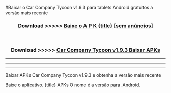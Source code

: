 #Baixar o Car Company Tycoon v1.9.3  para tablets Android gratuitos a versão mais recente


<div align="center">
<h3>Download >>>>> <a href="https://pt-web.web.app/?pt= {title}">Baixe o A P K {title} [sem anúncios]</a></h3><br>

<h3>Download >>>>> <a href="https://pt-web.web.app/?pt= {title}">Car Company Tycoon v1.9.3 Baixar APKs</a></h3>
</div>

----------------------------------------------------------

----------------------------------------------------------

----------------------------------------------------------

Baixar APKs Car Company Tycoon v1.9.3 e obtenha a versão mais recente

Baixe o aplicativo. {title} APKs O nome é a versão para .Android.


